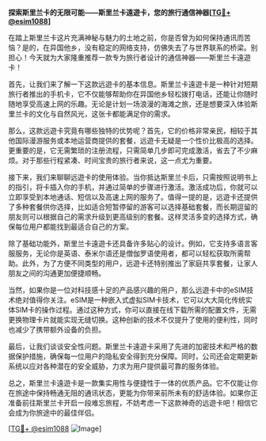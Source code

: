 **探索斯里兰卡的无限可能——斯里兰卡遠遊卡，您的旅行通信神器[[TG💪+ @esim1088](https://t.me/s/esim1088)]**

在踏上斯里兰卡这片充满神秘与魅力的土地之前，你是否曾为如何保持通讯而苦恼？是的，在异国他乡，没有稳定的网络支持，仿佛失去了与世界联系的桥梁。别担心！今天就为大家隆重推荐一款专为旅行者设计的通信神器——斯里兰卡遠遊卡！

首先，让我们来了解一下这款远遊卡的基本信息。斯里兰卡遠遊卡是一种针对短期旅行者推出的手机卡，它不仅能够帮助你在异国他乡轻松拨打电话，还能让你随时随地享受高速上网的乐趣。无论是计划一场浪漫的海滩之旅，还是想要深入体验斯里兰卡的文化与自然风光，这张卡都能满足你的需求。

那么，这款远遊卡究竟有哪些独特的优势呢？首先，它的价格非常亲民，相较于其他国际漫游服务或本地运营商提供的套餐，远遊卡无疑是一个性价比极高的选择。更重要的是，它无需繁琐的注册流程，只需简单几步即可完成激活，省去了不少麻烦。对于那些行程紧凑、时间宝贵的旅行者来说，这一点尤为重要。

接下来，我们来聊聊远遊卡的使用体验。当你抵达斯里兰卡后，只需按照说明书上的指引，将卡插入你的手机，并通过简单的步骤进行激活。激活成功后，你就可以立即享受到本地通话、短信以及高速上网的服务了。值得一提的是，远遊卡还提供了多种套餐供你选择，比如适合短暂停留的游客可以选择基础套餐，而长期逗留的朋友则可以根据自己的需求升级到更高级别的套餐。这样灵活多变的选择方式，确保每位用户都能找到最适合自己的方案。

除了基础功能外，斯里兰卡遠遊卡还具备许多贴心的设计。例如，它支持多语言客服服务，无论你是英语、泰米尔语还是僧伽罗语使用者，都可以轻松获取所需帮助。此外，为了方便不同类型的用户，远遊卡还特别推出了家庭共享套餐，让家人朋友之间的沟通更加便捷顺畅。

当然，如果你是一位对科技感十足的产品感兴趣的用户，那么远遊卡中的eSIM技术绝对值得你关注。eSIM是一种嵌入式虚拟SIM卡技术，它可以大大简化传统实体SIM卡的操作过程。通过这种方式，你可以直接在线下载所需的配置文件，无需更换物理卡片就能实现无缝切换。这种创新的技术不仅提升了使用的便利性，同时也减少了携带额外设备的负担。

最后，让我们谈谈安全性问题。斯里兰卡遠遊卡采用了先进的加密技术和严格的数据保护措施，确保每一位用户的隐私安全得到充分保障。同时，公司还会定期更新系统以应对各种潜在的安全威胁，力求为用户提供最可靠的服务体验。

总之，斯里兰卡遠遊卡是一款集实用性与便捷性于一体的优质产品。它不仅能让你在旅途中保持畅通无阻的通讯状态，更能为你带来前所未有的舒适体验。如果你正准备前往斯里兰卡开启一段难忘旅程，不妨考虑一下这款神奇的远遊卡吧！相信它会成为你旅途中的最佳伴侣。

[[TG💪+ @esim1088](https://t.me/s/esim1088) ![Image](https://i.postimg.cc/4NQfJmqS/Snipaste-2025-05-13-00-14-12.png)]